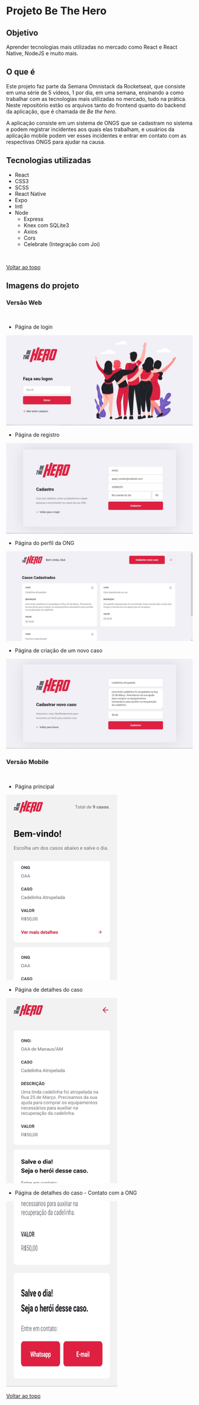 # Projeto Be The Hero

## Objetivo

<p>Aprender tecnologias mais utilizadas no mercado como React e React Native, NodeJS e muito mais.</p>


## O que é

<p>Este projeto faz parte da Semana Omnistack da Rocketseat, que consiste em uma série de 5 vídeos, 1 por dia, em uma semana, ensinando a como trabalhar com as tecnologias mais utilizadas no mercado, tudo na prática. Neste repositório estão os arquivos tanto do frontend quanto do backend da aplicação, que é chamada de <em>Be the hero</em>.</p>
<p>A aplicação consiste em um sistema de ONGS que se cadastram no sistema e podem registrar incidentes aos quais elas trabalham, e usuários da aplicação mobile podem ver esses incidentes e entrar em contato com as respectivas ONGS para ajudar na causa.</p>

## Tecnologias utilizadas

- React
- CSS3
- SCSS
- React Native
- Expo
- Intl
- Node
  - Express
  - Knex com SQLite3
  - Axios
  - Cors
  - Celebrate (Integração com Joi)
</br>

[Voltar ao topo](#projeto-be-the-hero)

## Imagens do projeto

### Versão Web
<br>

- <p>Página de login</p>
![login-page](img/web-frontpage.jpg)
- <p>Página de registro</p>
![register-ong-page](img/web-registerOng.jpg)
- <p>Página do perfil da ONG</p>
![incidents-page](img/web-incidents.jpg)
- <p>Página de criação de um novo caso</p>
![register-incident-page](img/web-registerIncident.jpg)

### Versão Mobile
<br>

- <p>Página principal</p>
<img src="img/mobile-frontpage.jpeg" width="300px" height="500px" />

- <p>Página de detalhes do caso</p>
<img src="img/mobile-detailpage.jpeg" width="300px" height="500px" />

- <p>Página de detalhes do caso - Contato com a ONG</p>
<img src="img/mobile-ongcontact.jpeg" width="300px" height="500px" />

[Voltar ao topo](#projeto-be-the-hero)
